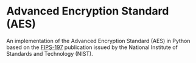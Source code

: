 Advanced Encryption Standard (AES)
==========================

An implementation of the Advanced Encryption Standard (AES) in Python based on the [FIPS-197](http://csrc.nist.gov/publications/fips/fips197/fips-197.pdf) publication issued by the National Institute of Standards and Technology (NIST).
